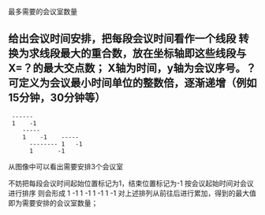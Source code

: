 最多需要的会议室数量

给出会议时间安排，把每段会议时间看作一个线段
转换为求线段最大的重合数，放在坐标轴即这些线段与X=？的最大交点数；
X轴为时间，y轴为会议序号。？可定义为会议最小时间单位的整数倍，逐渐递增（例如15分钟，30分钟等）
----
     ------
     1    -1
        -----
        1    -1    -----
          -------- 1   -1
          1       -1
          
          
从图像中可以看出需要安排3个会议室

不妨把每段会议时间起始位置标记为1，结束位置标记为-1
按会议起始时间对会议进行排序
则会形成 
1       -1
            1        -1
                           1   -1
               1              -1
对上述排列从前往后进行累加，得到的最大值即为需要安排的会议室数量；
